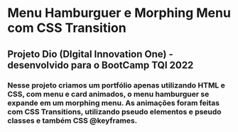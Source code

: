 # Menu Hamburguer e Morphing Menu com CSS Transition

## Projeto Dio (DIgital Innovation One) -  desenvolvido para o BootCamp TQI 2022


###  Nesse projeto criamos um portfólio apenas utilizando HTML e CSS, com menu e card animados, o  menu hamburguer se expande em um morphing menu. As animações foram feitas com CSS Transitions, utilizando pseudo elementos e pseudo classes e também CSS @keyframes.